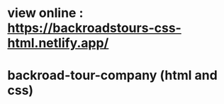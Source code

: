 # view online : https://backroadstours-css-html.netlify.app/
# backroad-tour-company (html and css)
